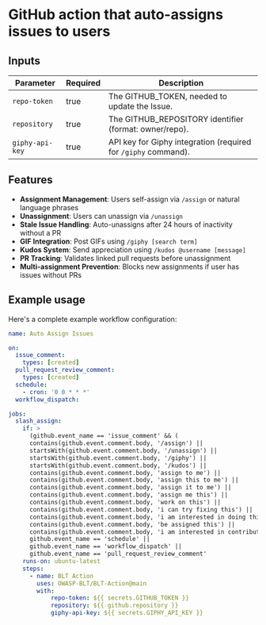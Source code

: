 # GitHub action that auto-assigns issues to users

## Inputs

| Parameter        | Required | Description                                                                |
| ---------------- | -------- | -------------------------------------------------------------------------- |
| `repo-token`     | true     | The GITHUB_TOKEN, needed to update the Issue.                              |
| `repository`     | true     | The GITHUB_REPOSITORY identifier (format: owner/repo).                     |
| `giphy-api-key`  | true     | API key for Giphy integration (required for `/giphy` command).             |

## Features

- **Assignment Management**: Users self-assign via `/assign` or natural language phrases
- **Unassignment**: Users can unassign via `/unassign`
- **Stale Issue Handling**: Auto-unassigns after 24 hours of inactivity without a PR
- **GIF Integration**: Post GIFs using `/giphy [search term]`
- **Kudos System**: Send appreciation using `/kudos @username [message]`
- **PR Tracking**: Validates linked pull requests before unassignment
- **Multi-assignment Prevention**: Blocks new assignments if user has issues without PRs

## Example usage

Here's a complete example workflow configuration:

```yml
name: Auto Assign Issues

on:
  issue_comment:
    types: [created]
  pull_request_review_comment:
    types: [created]
  schedule:
    - cron: '0 0 * * *'
  workflow_dispatch:

jobs:
  slash_assign:
    if: >
      (github.event_name == 'issue_comment' && (
      contains(github.event.comment.body, '/assign') || 
      startsWith(github.event.comment.body, '/unassign') || 
      startsWith(github.event.comment.body, '/giphy') || 
      startsWith(github.event.comment.body, '/kudos') || 
      contains(github.event.comment.body, 'assign to me') || 
      contains(github.event.comment.body, 'assign this to me') || 
      contains(github.event.comment.body, 'assign it to me') || 
      contains(github.event.comment.body, 'assign me this') || 
      contains(github.event.comment.body, 'work on this') || 
      contains(github.event.comment.body, 'i can try fixing this') || 
      contains(github.event.comment.body, 'i am interested in doing this') || 
      contains(github.event.comment.body, 'be assigned this') || 
      contains(github.event.comment.body, 'i am interested in contributing'))) || 
      github.event_name == 'schedule' || 
      github.event_name == 'workflow_dispatch' ||
      github.event_name == 'pull_request_review_comment'
    runs-on: ubuntu-latest
    steps:
      - name: BLT Action
        uses: OWASP-BLT/BLT-Action@main
        with:
            repo-token: ${{ secrets.GITHUB_TOKEN }}
            repository: ${{ github.repository }}
            giphy-api-key: ${{ secrets.GIPHY_API_KEY }}

```


